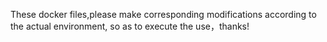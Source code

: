 These docker files,please make corresponding modifications according to the actual environment, so as to execute the use，thanks!
